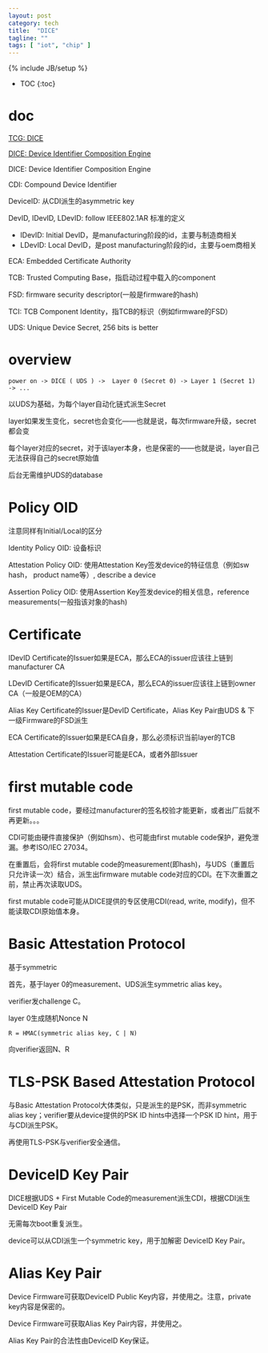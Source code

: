 ```yaml
---
layout: post
category: tech
title:  "DICE"
tagline: ""
tags: [ "iot", "chip" ] 
---
```

{% include JB/setup %}

* TOC
{:toc}

# doc

[TCG: DICE](https://trustedcomputinggroup.org/resources/?workgroups=DICE&)

[DICE: Device Identifier Composition Engine](https://www.microsoft.com/en-us/research/project/dice-device-identifier-composition-engine/)


DICE: Device Identifier Composition Engine

CDI: Compound Device Identifier

DeviceID: 从CDI派生的asymmetric key

DevID, IDevID, LDevID: follow IEEE802.1AR 标准的定义
- IDevID: Initial DevID，是manufacturing阶段的id，主要与制造商相关
- LDevID: Local DevID，是post manufacturing阶段的id，主要与oem商相关

ECA: Embedded Certificate Authority

TCB: Trusted Computing Base，指启动过程中载入的component

FSD: firmware security descriptor(一般是firmware的hash)

TCI: TCB Component Identity，指TCB的标识（例如firmware的FSD）

UDS: Unique Device Secret, 256 bits is better

# overview

    power on -> DICE ( UDS ) ->  Layer 0 (Secret 0) -> Layer 1 (Secret 1) -> ...

以UDS为基础，为每个layer自动化链式派生Secret

layer如果发生变化，secret也会变化——也就是说，每次firmware升级，secret都会变

每个layer对应的secret，对于该layer本身，也是保密的——也就是说，layer自己无法获得自己的secret原始值

后台无需维护UDS的database

# Policy OID

注意同样有Initial/Local的区分

Identity Policy OID: 设备标识

Attestation Policy OID: 使用Attestation Key签发device的特征信息（例如sw hash， product name等）, describe a device

Assertion Policy OID: 使用Assertion Key签发device的相关信息，reference measurements(一般指该对象的hash)

# Certificate

IDevID Certificate的Issuer如果是ECA，那么ECA的issuer应该往上链到manufacturer CA

LDevID Certificate的Issuer如果是ECA，那么ECA的issuer应该往上链到owner CA（一般是OEM的CA）

Alias Key Certificate的Issuer是DevID Certificate，Alias Key Pair由UDS & 下一级Firmware的FSD派生

ECA Certificate的Issuer如果是ECA自身，那么必须标识当前layer的TCB

Attestation Certificate的Issuer可能是ECA，或者外部Issuer

# first mutable code

first mutable code，要经过manufacturer的签名校验才能更新，或者出厂后就不再更新。。。

CDI可能由硬件直接保护（例如hsm）、也可能由first mutable code保护，避免泄漏。参考ISO/IEC 27034。

在重置后，会将first mutable code的measurement(即hash)，与UDS（重置后只允许读一次）结合，派生出firmware mutable code对应的CDI。在下次重置之前，禁止再次读取UDS。

first mutable code可能从DICE提供的专区使用CDI(read, write, modify)，但不能读取CDI原始值本身。

# Basic Attestation Protocol

基于symmetric 

首先，基于layer 0的measurement、UDS派生symmetric alias key。

verifier发challenge C。

layer 0生成随机Nonce N

    R = HMAC(symmetric alias key, C | N) 

向verifier返回N、R

# TLS-PSK Based Attestation Protocol

与Basic Attestation Protocol大体类似，只是派生的是PSK，而非symmetric alias key；verifier要从device提供的PSK ID hints中选择一个PSK ID hint，用于与CDI派生PSK。

再使用TLS-PSK与verifier安全通信。

# DeviceID Key Pair

DICE根据UDS + First Mutable Code的measurement派生CDI，根据CDI派生DeviceID Key Pair

无需每次boot重复派生。

device可以从CDI派生一个symmetric key，用于加解密 DeviceID Key Pair。

# Alias Key Pair

Device Firmware可获取DeviceID Public Key内容，并使用之。注意，private key内容是保密的。

Device Firmware可获取Alias Key Pair内容，并使用之。

Alias Key Pair的合法性由DeviceID Key保证。

